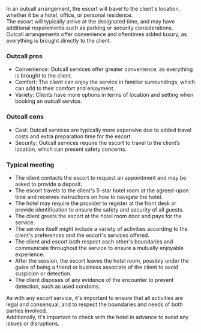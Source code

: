 In an outcall arrangement, the escort will travel to the client's location, whether it be a hotel, office, or personal residence.  
The escort will typically arrive at the designated time, and may have additional requirements such as parking or security considerations.  
Outcall arrangements offer convenience and oftentimes added luxury, as everything is brought directly to the client.  

### Outcall pros
- Convenience: Outcall services offer greater convenience, as everything is brought to the client.  
- Comfort: The client can enjoy the service in familiar surroundings, which can add to their comfort and enjoyment.  
- Variety: Clients have more options in terms of location and setting when booking an outcall service.  

### Outcall cons
- Cost: Outcall services are typically more expensive due to added travel costs and extra preparation time for the escort.  
- Security: Outcall services require the escort to travel to the client’s location, which can present safety concerns.  

### Typical meeting  
- The client contacts the escort to request an appointment and may be asked to provide a deposit.  
- The escort travels to the client's 5-star hotel room at the agreed-upon time and receives instructions on how to navigate the hotel.  
- The hotel may require the provider to register at the front desk or provide identification to ensure the safety and security of all guests.  
- The client greets the escort at the hotel room door and pays for the service.  
- The service itself might include a variety of activities according to the client's preferences and the escort's services offered.  
- The client and escort both respect each other's boundaries and communicate throughout the service to ensure a mutually enjoyable experience.  
- After the session, the escort leaves the hotel room, possibly under the guise of being a friend or business associate of the client to avoid suspicion or detection.  
- The client disposes of any evidence of the encounter to prevent detection, such as used condoms.  

As with any escort service, it's important to ensure that all activities are legal and consensual, and to respect the boundaries and needs of both parties involved.  
Additionally, it's important to check with the hotel in advance to avoid any issues or disruptions.